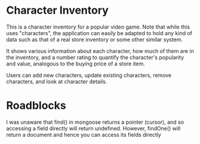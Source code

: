 # Character Inventory

This is a character inventory for a popular video game. Note that while this uses "characters", the application can easily be adapted to hold any kind of data such as that of a real store inventory or some other similar system. 

It shows various information about each character, how much of them are in the inventory, and a number rating to quantify the character's popularity and value, analogous to the buying price of a store item. 

Users can add new characters, update existing characters, remove characters, and look at character details. 

# Roadblocks

I was unaware that find() in mongoose returns a pointer (cursor), and so accessing a field directly will return undefined. However, findOne() will return a document and hence  you can access its fields directly